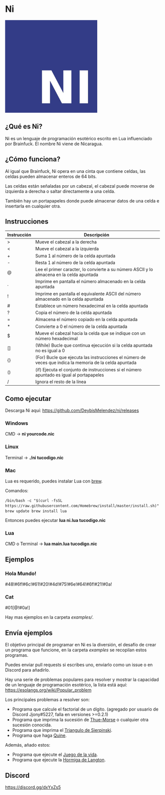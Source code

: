 # Ni

<img src="https://raw.githubusercontent.com/DeybisMelendez/ni/master/logo.jpg" width="300"/>

## ¿Qué es Ni?
Ni es un lenguaje de programación esotérico escrito en Lua influenciado por Brainfuck. El nombre Ni viene de Nicaragua.

## ¿Cómo funciona?

Al igual que Brainfuck, Ni opera en una cinta que contiene celdas, las celdas pueden almacenar enteros de 64 bits.

Las celdas están señaladas por un cabezal, el cabezal puede moverse de izquierda a derecha o saltar directamente a una celda.

También hay un portapapeles donde puede almacenar datos de una celda e insertarla en cualquier otra.

## Instrucciones

|Instrucción|Descripción |
|-----------|------------|
|>          |Mueve el cabezal a la derecha |
|<          |Mueve el cabezal a la izquierda|
|+          |Suma 1 al número de la celda apuntada|
|-          |Resta 1 al número de la celda apuntada|
|@          |Lee el primer caracter, lo convierte a su número ASCII y lo almacena en la celda apuntada|
|.          |Imprime en pantalla el número almacenado en la celda apuntada|
|!          |Imprime en pantalla el equivalente ASCII del número almacenado en la celda apuntada|
|#          |Establece un número hexadecimal en la celda apuntada|
|?          |Copia el número de la celda apuntada|
|=          |Almacena el número copiado en la celda apuntada|
|*          |Convierte a 0 el número de la celda apuntada|
|$          |Mueve el cabezal hacia la celda que se indique con un número hexadecimal|
|[]         |(While) Bucle que continua ejecución si la celda apuntada no es igual a 0|
|{}         |(For) Bucle que ejecuta las instrucciones el número de veces que indica la memoria de la celda apuntada|
|()         |(if) Ejecuta el conjunto de instrucciones si el número apuntado es igual al portapapeles|
|/          |Ignora el resto de la línea|

## Como ejecutar

Descarga Ni aquí: https://github.com/DeybisMelendez/ni/releases

### Windows

CMD ->  **ni yourcode.nic**

### Linux

Terminal -> **./ni tucodigo.nic**

### Mac

Lua es requerido, puedes instalar Lua con [brew](https://brew.sh/).

Comandos:

`/bin/bash -c "$(curl -fsSL https://raw.githubusercontent.com/Homebrew/install/master/install.sh)"
brew update
brew install lua`

Entonces puedes ejecutar **lua ni.lua tucodigo.nic**

### Lua

CMD o Terminal -> **lua main.lua tucodigo.nic**

## Ejemplos

### Hola Mundo!

#48!#6f!#6c!#61!#20!#4d!#75!#6e!#64!#6f!#21!#0a!

### Cat

#01[@!#0a!]

Hay mas ejemplos en la carpeta *examples/*.

## Envía ejemplos

El objetivo principal de programar en Ni es la diversión, el desafío de crear un programa que funcione, en la carpeta *examples* se recopilan estos programas.

Puedes enviar pull requests si escribes uno, enviarlo como un issue o en Discord para añadirlo.

Hay una serie de problemas populares para resolver y mostrar la capacidad de un lenguaje de programación esotérico, la lista está aquí: https://esolangs.org/wiki/Popular_problem

Los principales problemas a resolver son:

- Programa que calcule el factorial de un dígito. (agregado por usuario de Discord Jjony#5227, falla en versiones >=0.2.1)
- Programa que imprima la sucesión de [Thue-Morse](https://es.wikipedia.org/wiki/Sucesi%C3%B3n_de_Thue-Morse) o cualquier otra sucesión conocida.
- Programa que imprima el [Triangulo de Sierpinski](https://es.wikipedia.org/wiki/Tri%C3%A1ngulo_de_Sierpinski).
- Programa que haga [Quine](https://es.wikipedia.org/wiki/Quine_(programa)).

Además, añado estos:

- Programa que ejecute el [Juego de la vida](https://es.wikipedia.org/wiki/Juego_de_la_vida).
- Programa que ejecute la [Hormiga de Langton](https://es.wikipedia.org/wiki/Hormiga_de_Langton).

## Discord

https://discord.gg/dxYxZs5

